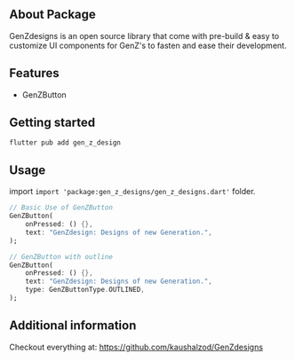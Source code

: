 <!-- 
This README describes the package. If you publish this package to pub.dev,
this README's contents appear on the landing page for your package.

For information about how to write a good package README, see the guide for
[writing package pages](https://dart.dev/guides/libraries/writing-package-pages). 

For general information about developing packages, see the Dart guide for
[creating packages](https://dart.dev/guides/libraries/create-library-packages)
and the Flutter guide for
[developing packages and plugins](https://flutter.dev/developing-packages). 
-->
## About Package

 GenZdesigns is an open source library that come with pre-build & easy to customize UI components for GenZ's to fasten and ease their development.

## Features

* GenZButton  

## Getting started

`
flutter pub add gen_z_design
`

## Usage

import `import 'package:gen_z_designs/gen_z_designs.dart'` folder. 

```dart
// Basic Use of GenZButton 
GenZButton(
    onPressed: () {},
    text: "GenZdesign: Designs of new Generation.",
);

// GenZButton with outline
GenZButton(
    onPressed: () {},
    text: "GenZdesign: Designs of new Generation.",
    type: GenZButtonType.OUTLINED,
);
```

## Additional information

Checkout everything at: https://github.com/kaushalzod/GenZdesigns
